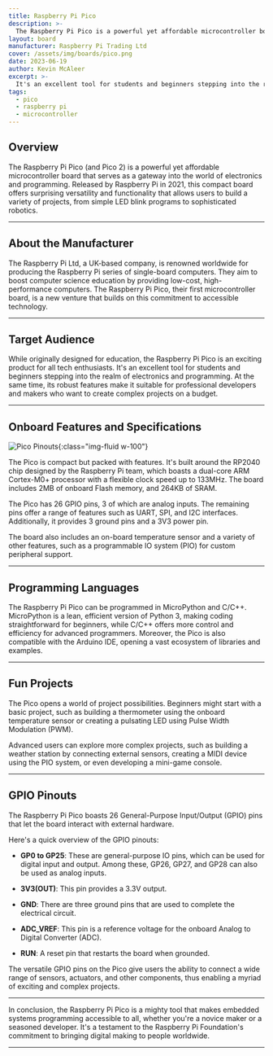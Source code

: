 ```yaml
---
title: Raspberry Pi Pico
description: >- 
  The Raspberry Pi Pico is a powerful yet affordable microcontroller board that serves as a gateway into the world of electronics and programming.
layout: board
manufacturer: Raspberry Pi Trading Ltd
cover: /assets/img/boards/pico.png
date: 2023-06-19
author: Kevin McAleer
excerpt: >-
  It's an excellent tool for students and beginners stepping into the realm of electronics and programming
tags:
  - pico
  - raspberry pi
  - microcontroller
---
```


## Overview

The Raspberry Pi Pico (and Pico 2) is a powerful yet affordable microcontroller board that serves as a gateway into the world of electronics and programming. Released by Raspberry Pi in 2021, this compact board offers surprising versatility and functionality that allows users to build a variety of projects, from simple LED blink programs to sophisticated robotics.

---

## About the Manufacturer

The Raspberry Pi Ltd, a UK-based company, is renowned worldwide for producing the Raspberry Pi series of single-board computers. They aim to boost computer science education by providing low-cost, high-performance computers. The Raspberry Pi Pico, their first microcontroller board, is a new venture that builds on this commitment to accessible technology.

---

## Target Audience

While originally designed for education, the Raspberry Pi Pico is an exciting product for all tech enthusiasts. It's an excellent tool for students and beginners stepping into the realm of electronics and programming. At the same time, its robust features make it suitable for professional developers and makers who want to create complex projects on a budget.

---

## Onboard Features and Specifications

![Pico Pinouts](/assets/img/boards/picopinouts.jpg){:class="img-fluid w-100"}

The Pico is compact but packed with features. It's built around the RP2040 chip designed by the Raspberry Pi team, which boasts a dual-core ARM Cortex-M0+ processor with a flexible clock speed up to 133MHz. The board includes 2MB of onboard Flash memory, and 264KB of SRAM.

The Pico has 26 GPIO pins, 3 of which are analog inputs. The remaining pins offer a range of features such as UART, SPI, and I2C interfaces. Additionally, it provides 3 ground pins and a 3V3 power pin.

The board also includes an on-board temperature sensor and a variety of other features, such as a programmable IO system (PIO) for custom peripheral support.

---

## Programming Languages

The Raspberry Pi Pico can be programmed in MicroPython and C/C++. MicroPython is a lean, efficient version of Python 3, making coding straightforward for beginners, while C/C++ offers more control and efficiency for advanced programmers. Moreover, the Pico is also compatible with the Arduino IDE, opening a vast ecosystem of libraries and examples.

---

## Fun Projects

The Pico opens a world of project possibilities. Beginners might start with a basic project, such as building a thermometer using the onboard temperature sensor or creating a pulsating LED using Pulse Width Modulation (PWM).

Advanced users can explore more complex projects, such as building a weather station by connecting external sensors, creating a MIDI device using the PIO system, or even developing a mini-game console.

---

## GPIO Pinouts

The Raspberry Pi Pico boasts 26 General-Purpose Input/Output (GPIO) pins that let the board interact with external hardware.

Here's a quick overview of the GPIO pinouts:

* **GP0 to GP25**: These are general-purpose IO pins, which can be used for digital input and output. Among these, GP26, GP27, and GP28 can also be used as analog inputs.

* **3V3(OUT)**: This pin provides a 3.3V output.

* **GND**: There are three ground pins that are used to complete the electrical circuit.

* **ADC_VREF**: This pin is a reference voltage for the onboard Analog to Digital Converter (ADC).

* **RUN**: A reset pin that restarts the board when grounded.

The versatile GPIO pins on the Pico give users the ability to connect a wide range of sensors, actuators, and other components, thus enabling a myriad of exciting and complex projects.

---

In conclusion, the Raspberry Pi Pico is a mighty tool that makes embedded systems programming accessible to all, whether you're a novice maker or a seasoned developer. It's a testament to the Raspberry Pi Foundation's commitment to bringing digital making to people worldwide.

---
